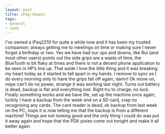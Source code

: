 ```yaml
---
layout: post
title: iPaq:iKaput
tags:
- General
- ipaq
---
```

I’ve owned a iPaq2210 for quite a while now and it has been my trusted companion; always getting me to meetings on time or making sure I never forget a birthday or two. Yes we have had our ups and downs, like Rui (and most other users) points out the side grips are a waste of time, the BlueTooth is bit flaky at times and there is not a decent phone application to be seen in HP’s line up. That aside I love the little thing and it was breaking my heart today as it started to fall apart in my hands. I remove to sync as I do every morning only to have the grips fall off again, damn! Ok move on, nope can’t do no power, strange it was working last night. Turns out battery is dead, backup is flat and everything lost. Right try to charge; no luck. Finally something works and we have life, set up the machine once again, luckily I have a backup from the week end on a SD card, crap no recognising any cards. The card reader is dead, ok backup from last week on the PC, nope it is now telling me that the backup is from a different machine! Things are not looking good and the only thing I could do was put it away again and hope that the PDA pixies come out tonight and make it all better again.
